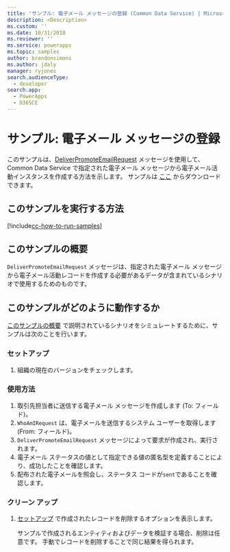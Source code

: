 ```yaml
---
title: 'サンプル: 電子メール メッセージの登録 (Common Data Service) | Microsoft Docs'
description: <Description>
ms.custom: ''
ms.date: 10/31/2018
ms.reviewer: ''
ms.service: powerapps
ms.topic: samples
author: brandonsimons
ms.author: jdaly
manager: ryjones
search.audienceType:
  - developer
search.app:
  - PowerApps
  - D365CE
---
```

# <a name="sample-promote-an-email-message"></a>サンプル: 電子メール メッセージの登録

<!-- https://docs.microsoft.com/dynamics365/customer-engagement/developer/sample-promote-email-message -->

このサンプルは、[DeliverPromoteEmailRequest](https://docs.microsoft.com/dotnet/api/microsoft.crm.sdk.messages.deliverpromoteemailrequest?view=dynamics-general-ce-9) メッセージを使用して、Common Data Service で指定された電子メール メッセージから電子メール活動インスタンスを作成する方法を示します。 サンプルは [ここ](https://github.com/Microsoft/PowerApps-Samples/tree/master/cds/orgsvc/C%23/PromoteEmail) からダウンロードできます。

## <a name="how-to-run-this-sample"></a>このサンプルを実行する方法

[!include[cc-how-to-run-samples](../../includes/cc-how-to-run-samples.md)]

## <a name="what-this-sample-does"></a>このサンプルの概要

`DeliverPromoteEmailRequest` メッセージは、指定された電子メール メッセージから電子メール活動レコードを作成する必要があるデータが含まれているシナリオで使用するためのものです。

## <a name="how-this-sample-works"></a>このサンプルがどのように動作するか

[このサンプルの概要](#what-this-sample-does) で説明されているシナリオをシミュレートするために、サンプルは次のことを行います。

### <a name="setup"></a>セットアップ

1. 組織の現在のバージョンをチェックします。

### <a name="demonstrate"></a>使用方法

1. 取引先担当者に送信する電子メール メッセージを作成します (To: フィールド)。
2. `WhoAmIRequest` は、電子メールを送信するシステム ユーザーを取得します (From: フィールド)。
3. `DeliverPromoteEmailRequest` メッセージによって要求が作成され、実行されます。
4. 電子メール ステータスの値として指定できる値の匿名型を定義することにより、成功したことを確認します。 
5. 配布された電子メールを照会し、ステータス コードが`sent`であることを確認します。

### <a name="clean-up"></a>クリーン アップ

1. [セットアップ](#setup) で作成されたレコードを削除するオプションを表示します。

    サンプルで作成されるエンティティおよびデータを検証する場合、削除は任意です。 手動でレコードを削除することで同じ結果を得られます。
